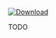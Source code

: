 [ ![Download](https://api.bintray.com/packages/bitcoin-s/bitcoin-s-core/bitcoin-s-zmq/images/download.svg) ](https://bintray.com/bitcoin-s/bitcoin-s-core/bitcoin-s-zmq/_latestVersion)

TODO
